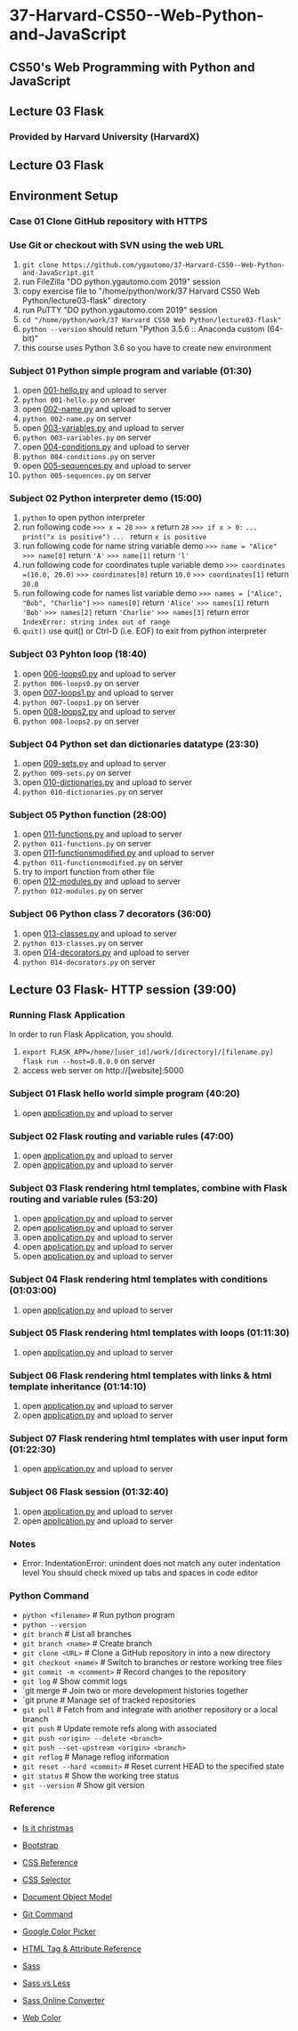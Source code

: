 # 37-Harvard-CS50--Web-Python-and-JavaScript
## CS50's Web Programming with Python and JavaScript
## Lecture 03 Flask
### Provided by Harvard University (HarvardX)

## Lecture 03 Flask
## Environment Setup
### Case 01 Clone GitHub repository with HTTPS
### Use Git or checkout with SVN using the web URL
01. `git clone https://github.com/ygautomo/37-Harvard-CS50--Web-Python-and-JavaScript.git`
02. run FileZilla "DO python.ygautomo.com 2019" session
03. copy exercise file to "/home/python/work/37 Harvard CS50 Web Python/lecture03-flask" directory
04. run PuTTY "DO python.ygautomo.com 2019" session
05. `cd "/home/python/work/37 Harvard CS50 Web Python/lecture03-flask"`
06. `python --version` should return "Python 3.5.6 :: Anaconda custom (64-bit)"
07. this course uses Python 3.6 so you have to create new environment

### Subject 01 Python simple program and variable (01:30)
01. open [001-hello.py](/lecture03-flask/001-hello.py) and upload to server
02. `python 001-hello.py` on server
03. open [002-name.py](/lecture03-flask/002-name.py) and upload to server
04. `python 002-name.py` on server
05. open [003-variables.py](/lecture03-flask/003-variables.py) and upload to server
06. `python 003-variables.py` on server
07. open [004-conditions.py](/lecture03-flask/004-conditions.py) and upload to server
08. `python 004-conditions.py` on server
09. open [005-sequences.py](/lecture03-flask/005-sequences.py) and upload to server
10. `python 005-sequences.py` on server

### Subject 02 Python interpreter demo (15:00)
01. `python` to open python interpreter
02. run following code
	`>>> x = 28`
	`>>> x`
	return `28`
	`>>> if x > 0:`
	`... 	print("x is positive")`
	`... ` 	<CR>
	return `x is positive`
03. run following code for name string variable demo
	`>>> name = "Alice"`
	`>>> name[0]`
	return `'A'`
	`>>> name[1]`
	return `'l'`
04. run following code for coordinates tuple variable demo
	`>>> coordinates =(10.0, 20.0)`
	`>>> coordinates[0]`
	return `10.0`
	`>>> coordinates[1]`
	return `20.0`
05. run following code for names list variable demo
	`>>> names = ["Alice", "Bob", "Charlie"]`
	`>>> names[0]`
	return `'Alice'`
	`>>> names[1]`
	return `'Bob'`
	`>>> names[2]`
	return `'Charlie'`
	`>>> names[3]`
	return error `IndexError: string index out of range`
06. `quit()` use quit() or Ctrl-D (i.e. EOF) to exit from python interpreter

### Subject 03 Pyhton loop (18:40)
01. open [006-loops0.py](/lecture03-flask/006-loops0.py) and upload to server
02. `python 006-loops0.py` on server
03. open [007-loops1.py](/lecture03-flask/007-loops1.py) and upload to server
04. `python 007-loops1.py` on server
05. open [008-loops2.py](/lecture03-flask/008-loops2.py) and upload to server
06. `python 008-loops2.py` on server

### Subject 04 Python set dan dictionaries datatype (23:30)
01. open [009-sets.py](/lecture03-flask/009-sets.py) and upload to server
02. `python 009-sets.py` on server 
03. open [010-dictionaries.py](/lecture03-flask/010-dictionaries.py) and upload to server
04. `python 010-dictionaries.py` on server 

### Subject 05 Python function (28:00)
01. open [011-functions.py](/lecture03-flask/011-functions.py) and upload to server
02. `python 011-functions.py` on server
03. open [011-functionsmodified.py](/lecture03-flask/011-functionsmodified.py) and upload to server
04. `python 011-functionsmodified.py` on server
05. try to import function from other file
06. open [012-modules.py](/lecture03-flask/012-modules.py) and upload to server
07. `python 012-modules.py` on server

### Subject 06 Python class 7 decorators (36:00)
01. open [013-classes.py](/lecture03-flask/013-classes.py) and upload to server
02. `python 013-classes.py` on server
03. open [014-decorators.py](/lecture03-flask/014-decorators.py) and upload to server
04. `python 014-decorators.py` on server

## Lecture 03 Flask- HTTP session (39:00)
### Running Flask Application
In order to run Flask Application, you should.
01. `export FLASK_APP=/home/[user_id]/work/[directory]/[filename.py]`
	`flask run --host=0.0.0.0` on server
02. access web server on http://[website]:5000

### Subject 01 Flask hello world simple program (40:20)
01. open [application.py](/lecture03-flask/015-first/application.py) and upload to server

### Subject 02 Flask routing and variable rules (47:00)
01. open [application.py](/lecture03-flask/016-routes0/application.py) and upload to server
02. open [application.py](/lecture03-flask/017-routes1/application.py) and upload to server

### Subject 03 Flask rendering html templates, combine with Flask routing and variable rules (53:20)
01. open [application.py](/lecture03-flask/018-templates/application.py) and upload to server
02. open [application.py](/lecture03-flask/019-variables0/application.py) and upload to server
03. open [application.py](/lecture03-flask/020-variables0/application.py) and upload to server
04. open [application.py](/lecture03-flask/021-variables0/application.py) and upload to server
05. open [application.py](/lecture03-flask/022-variables1/application.py) and upload to server

### Subject 04 Flask rendering html templates with conditions (01:03:00)
01. open [application.py](/lecture03-flask/023-conditions/application.py) and upload to server

### Subject 05 Flask rendering html templates with loops (01:11:30)
01. open [application.py](/lecture03-flask/024-loops/application.py) and upload to server

### Subject 06 Flask rendering html templates with links & html template inheritance (01:14:10)
01. open [application.py](/lecture03-flask/025-urls/application.py) and upload to server
02. open [application.py](/lecture03-flask/026-inheritance/application.py) and upload to server

### Subject 07 Flask rendering html templates with user input form (01:22:30)
01. open [application.py](/lecture03-flask/027-forms/application.py) and upload to server

### Subject 06 Flask session (01:32:40)
01. open [application.py](/lecture03-flask/028-notes/application.py) and upload to server
02. open [application.py](/lecture03-flask/029-notessession/application.py) and upload to server

### Notes
- Error: IndentationError: unindent does not match any outer indentation level
	You should check mixed up tabs and spaces in code editor

### Python Command
- `python <filename>`			# Run python program
- `python --version`
- `git branch` 					# List all branches
- `git branch <name>`			# Create branch <name>
- `git clone <URL>`				# Clone a GitHub repository in <URL> into a new directory
- `git checkout <name>` 		# Switch to <name> branches or restore working tree files
- `git commit -m <comment>`		# Record changes to the repository
- `git log`						# Show commit logs
- `git merge <name>				# Join two or more development histories together
- `git prune <name>				# Manage set of tracked repositories
- `git pull` 					# Fetch from and integrate with another repository or a local branch
- `git push`					# Update remote refs along with associated 
- `git push <origin> --delete <branch>`
- `git push --set-upstream <origin> <branch>`
- `git reflog`					# Manage reflog information
- `git reset --hard <commit>`	# Reset current HEAD to the specified state
- `git status`					# Show the working tree status
- `git --version`				# Show git version


### Reference
- [Is it christmas](https://isitchristmas.com/)


- [Bootstrap](https://getbootstrap.com/)
- [CSS Reference](https://www.w3schools.com/cssref/default.asp)
- [CSS Selector](https://www.w3schools.com/cssref/css_selectors.asp)
- [Document Object Model](https://www.digitalocean.com/community/tutorial_series/understanding-the-dom-document-object-model)
- [Git Command](https://git-scm.com/)
- [Google Color Picker](https://www.google.com/)
- [HTML Tag & Attribute Reference](https://www.w3schools.com/tags/default.asp)
- [Sass](https://sass-lang.com/)
- [Sass vs Less](https://www.keycdn.com/blog/sass-vs-less)
- [Sass Online Converter](https://www.sassmeister.com/)
- [Web Color](https://en.wikipedia.org/wiki/Web_colors)